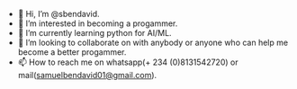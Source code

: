 - 👋 Hi, I’m @sbendavid.
- 👀 I’m interested in becoming a progammer.
- 🌱 I’m currently learning python for AI/ML.
- 💞️ I’m looking to collaborate on with anybody or anyone who can help me become a better progammer.
- 📫 How to reach me on whatsapp(+ 234 (0)8131542720) or mail(samuelbendavid01@gmail.com).

<!---
sbendavid/sbendavid is a ✨ special ✨ repository because its `README.md` (this file) appears on your GitHub profile.
You can click the Preview link to take a look at your changes.
--->
